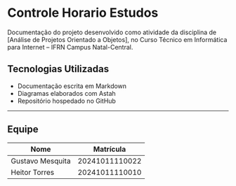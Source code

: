 # Controle Horario Estudos
Documentação do projeto desenvolvido como atividade da disciplina de [Análise de Projetos Orientado a Objetos], no Curso Técnico em Informática para Internet – IFRN Campus Natal-Central.

##  Tecnologias Utilizadas

- Documentação escrita em Markdown  
- Diagramas elaborados com Astah  
- Repositório hospedado no GitHub  

---

## Equipe

| **Nome**           | **Matrícula** |
|--------------------|---------------|
| Gustavo Mesquita   |20241011110022 |
| Heitor Torres      |20241011110010 |


